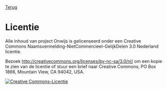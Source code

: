 [Terug](/)

# Licentie
Alle inhoud van project Onwijs is gelicenseerd onder een Creative Commons
Naamsvermelding-NietCommercieel-GelijkDelen 3.0 Nederland licentie.

Bezoek http://creativecommons.org/licenses/by-nc-sa/3.0/nl/ om een kopie te zien
van de licentie of stuur een brief naar Creative Commons, PO Box 1866, Mountain
View, CA 94042, USA.

[![Creative Commons-Licentie](/img/creativecommons_88x31.png)](http://creativecommons.org/licenses/by-nc-sa/3.0/nl/)
